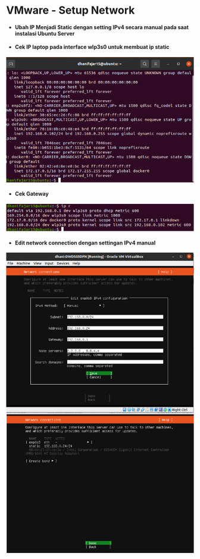 # VMware - Setup Network

* #### Ubah IP Menjadi Static dengan setting IPv4 secara manual pada saat instalasi Ubuntu Server

* #### Cek IP laptop pada interface wlp3s0 untuk membuat ip static
![20](assets/Selection_330.png)
* #### Cek Gateway
![21](assets/Selection_331.png)
* #### Edit network connection dengan settingan IPv4 manual
![22](assets/Selection_332.png)
![22](assets/Selection_333.png)